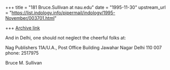 +++
title = "181 Bruce.Sullivan at nau.edu"
date = "1995-11-30"
upstream_url = "https://list.indology.info/pipermail/indology/1995-November/003701.html"

+++
[Archive link](https://list.indology.info/pipermail/indology/1995-November/003701.html)

And in Delhi, one should not neglect the cheerful folks at:

Nag Publishers
11A/U.A., Post Office Building
Jawahar Nagar
Delhi  110 007
phone: 2517975

Bruce M. Sullivan






